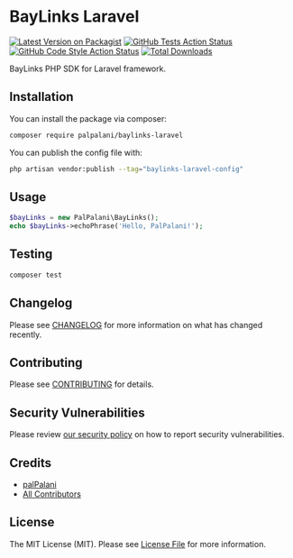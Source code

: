 # BayLinks Laravel

[![Latest Version on Packagist](https://img.shields.io/packagist/v/palpalani/baylinks-laravel.svg?style=flat-square)](https://packagist.org/packages/palpalani/baylinks-laravel)
[![GitHub Tests Action Status](https://img.shields.io/github/actions/workflow/status/palpalani/baylinks-laravel/run-tests.yml?branch=main&label=tests&style=flat-square)](https://github.com/palpalani/baylinks-laravel/actions?query=workflow%3Arun-tests+branch%3Amain)
[![GitHub Code Style Action Status](https://img.shields.io/github/actions/workflow/status/palpalani/baylinks-laravel/fix-php-code-style-issues.yml?branch=main&label=code%20style&style=flat-square)](https://github.com/palpalani/baylinks-laravel/actions?query=workflow%3A"Fix+PHP+code+style+issues"+branch%3Amain)
[![Total Downloads](https://img.shields.io/packagist/dt/palpalani/baylinks-laravel.svg?style=flat-square)](https://packagist.org/packages/palpalani/baylinks-laravel)

BayLinks PHP SDK for Laravel framework.

## Installation

You can install the package via composer:

```bash
composer require palpalani/baylinks-laravel
```

You can publish the config file with:

```bash
php artisan vendor:publish --tag="baylinks-laravel-config"
```

## Usage

```php
$bayLinks = new PalPalani\BayLinks();
echo $bayLinks->echoPhrase('Hello, PalPalani!');
```

## Testing

```bash
composer test
```

## Changelog

Please see [CHANGELOG](CHANGELOG.md) for more information on what has changed recently.

## Contributing

Please see [CONTRIBUTING](CONTRIBUTING.md) for details.

## Security Vulnerabilities

Please review [our security policy](../../security/policy) on how to report security vulnerabilities.

## Credits

- [palPalani](https://github.com/palpalani)
- [All Contributors](../../contributors)

## License

The MIT License (MIT). Please see [License File](LICENSE.md) for more information.
